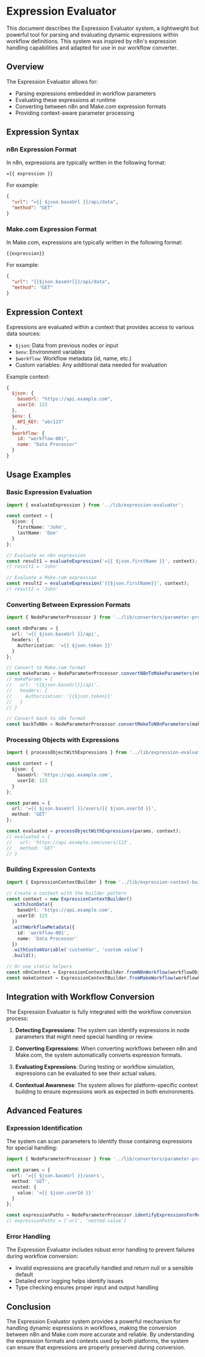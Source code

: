 # Expression Evaluator

This document describes the Expression Evaluator system, a lightweight but powerful tool for parsing and evaluating dynamic expressions within workflow definitions. This system was inspired by n8n's expression handling capabilities and adapted for use in our workflow converter.

## Overview

The Expression Evaluator allows for:

- Parsing expressions embedded in workflow parameters
- Evaluating these expressions at runtime
- Converting between n8n and Make.com expression formats
- Providing context-aware parameter processing

## Expression Syntax

### n8n Expression Format

In n8n, expressions are typically written in the following format:

```
={{ expression }}
```

For example:
```json
{
  "url": "={{ $json.baseUrl }}/api/data",
  "method": "GET"
}
```

### Make.com Expression Format

In Make.com, expressions are typically written in the following format:

```
{{expression}}
```

For example:
```json
{
  "url": "{{$json.baseUrl}}/api/data",
  "method": "GET"
}
```

## Expression Context

Expressions are evaluated within a context that provides access to various data sources:

- `$json`: Data from previous nodes or input
- `$env`: Environment variables
- `$workflow`: Workflow metadata (id, name, etc.)
- Custom variables: Any additional data needed for evaluation

Example context:
```javascript
{
  $json: {
    baseUrl: "https://api.example.com",
    userId: 123
  },
  $env: {
    API_KEY: "abc123"
  },
  $workflow: {
    id: "workflow-001",
    name: "Data Processor"
  }
}
```

## Usage Examples

### Basic Expression Evaluation

```typescript
import { evaluateExpression } from '../lib/expression-evaluator';

const context = {
  $json: {
    firstName: 'John',
    lastName: 'Doe'
  }
};

// Evaluate an n8n expression
const result1 = evaluateExpression('={{ $json.firstName }}', context);
// result1 = 'John'

// Evaluate a Make.com expression
const result2 = evaluateExpression('{{$json.firstName}}', context);
// result2 = 'John'
```

### Converting Between Expression Formats

```typescript
import { NodeParameterProcessor } from '../lib/converters/parameter-processor';

const n8nParams = {
  url: '={{ $json.baseUrl }}/api',
  headers: {
    Authorization: '={{ $json.token }}'
  }
};

// Convert to Make.com format
const makeParams = NodeParameterProcessor.convertN8nToMakeParameters(n8nParams);
// makeParams = {
//   url: '{{$json.baseUrl}}/api',
//   headers: {
//     Authorization: '{{$json.token}}'
//   }
// }

// Convert back to n8n format
const backToN8n = NodeParameterProcessor.convertMakeToN8nParameters(makeParams);
```

### Processing Objects with Expressions

```typescript
import { processObjectWithExpressions } from '../lib/expression-evaluator';

const context = {
  $json: {
    baseUrl: 'https://api.example.com',
    userId: 123
  }
};

const params = {
  url: '={{ $json.baseUrl }}/users/{{ $json.userId }}',
  method: 'GET'
};

const evaluated = processObjectWithExpressions(params, context);
// evaluated = {
//   url: 'https://api.example.com/users/123',
//   method: 'GET'
// }
```

### Building Expression Contexts

```typescript
import { ExpressionContextBuilder } from '../lib/expression-context-builder';

// Create a context with the builder pattern
const context = new ExpressionContextBuilder()
  .withJsonData({ 
    baseUrl: 'https://api.example.com',
    userId: 123
  })
  .withWorkflowMetadata({ 
    id: 'workflow-001', 
    name: 'Data Processor' 
  })
  .withCustomVariable('customVar', 'custom value')
  .build();

// Or use static helpers
const n8nContext = ExpressionContextBuilder.fromN8nWorkflow(workflowObject);
const makeContext = ExpressionContextBuilder.fromMakeWorkflow(workflowObject);
```

## Integration with Workflow Conversion

The Expression Evaluator is fully integrated with the workflow conversion process:

1. **Detecting Expressions**: The system can identify expressions in node parameters that might need special handling or review.

2. **Converting Expressions**: When converting workflows between n8n and Make.com, the system automatically converts expression formats.

3. **Evaluating Expressions**: During testing or workflow simulation, expressions can be evaluated to see their actual values.

4. **Contextual Awareness**: The system allows for platform-specific context building to ensure expressions work as expected in both environments.

## Advanced Features

### Expression Identification

The system can scan parameters to identify those containing expressions for special handling:

```typescript
import { NodeParameterProcessor } from '../lib/converters/parameter-processor';

const params = {
  url: '={{ $json.baseUrl }}/users',
  method: 'GET',
  nested: {
    value: '={{ $json.userId }}'
  }
};

const expressionPaths = NodeParameterProcessor.identifyExpressionsForReview(params);
// expressionPaths = ['url', 'nested.value']
```

### Error Handling

The Expression Evaluator includes robust error handling to prevent failures during workflow conversion:

- Invalid expressions are gracefully handled and return null or a sensible default
- Detailed error logging helps identify issues
- Type checking ensures proper input and output handling

## Conclusion

The Expression Evaluator system provides a powerful mechanism for handling dynamic expressions in workflows, making the conversion between n8n and Make.com more accurate and reliable. By understanding the expression formats and contexts used by both platforms, the system can ensure that expressions are properly preserved during conversion. 
